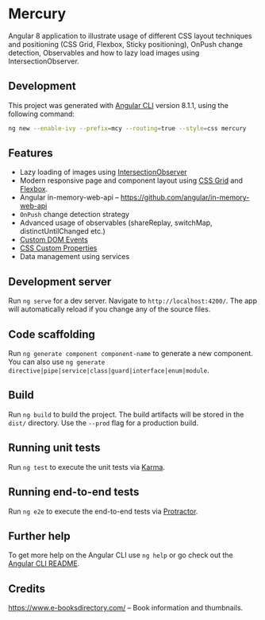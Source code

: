 # Mercury

Angular 8 application to illustrate usage of different CSS layout techniques and positioning (CSS Grid, Flexbox, Sticky positioning), OnPush change detection, Observables and how to lazy load images using IntersectionObserver.

## Development

This project was generated with [Angular CLI](https://github.com/angular/angular-cli) version 8.1.1, using the following command:

```sh
ng new --enable-ivy --prefix=mcy --routing=true --style=css mercury
```

## Features

- Lazy loading of images using [IntersectionObserver](https://developer.mozilla.org/en-US/docs/Web/API/Intersection_Observer_API)
- Modern responsive page and component layout using [CSS Grid](https://developer.mozilla.org/en-US/docs/Web/CSS/CSS_Grid_Layout) and [Flexbox](https://developer.mozilla.org/en-US/docs/Web/CSS/CSS_Flexible_Box_Layout).
- Angular in-memory-web-api &ndash; https://github.com/angular/in-memory-web-api
- `OnPush` change detection strategy
- Advanced usage of observables (shareReplay, switchMap, distinctUntilChanged etc.)
- [Custom DOM Events](https://developer.mozilla.org/en-US/docs/Web/Guide/Events/Creating_and_triggering_events)
- [CSS Custom Properties](https://developer.mozilla.org/en-US/docs/Web/CSS/--*)
- Data management using services

## Development server

Run `ng serve` for a dev server. Navigate to `http://localhost:4200/`. The app will automatically reload if you change any of the source files.

## Code scaffolding

Run `ng generate component component-name` to generate a new component. You can also use `ng generate directive|pipe|service|class|guard|interface|enum|module`.

## Build

Run `ng build` to build the project. The build artifacts will be stored in the `dist/` directory. Use the `--prod` flag for a production build.

## Running unit tests

Run `ng test` to execute the unit tests via [Karma](https://karma-runner.github.io).

## Running end-to-end tests

Run `ng e2e` to execute the end-to-end tests via [Protractor](http://www.protractortest.org/).

## Further help

To get more help on the Angular CLI use `ng help` or go check out the [Angular CLI README](https://github.com/angular/angular-cli/blob/master/README.md).

## Credits

https://www.e-booksdirectory.com/ &ndash; Book information and thumbnails.
